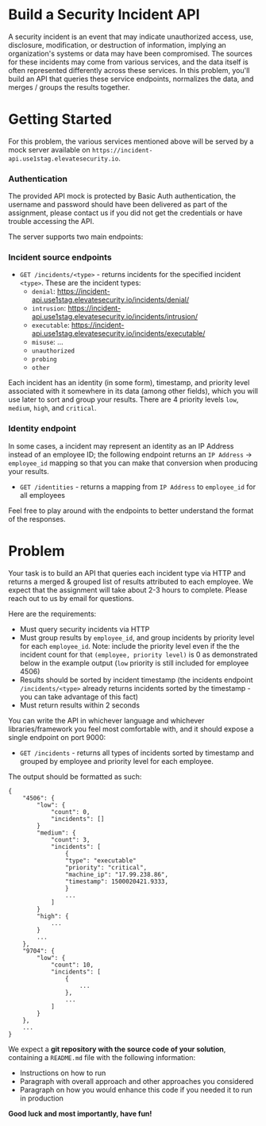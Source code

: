 Build a Security Incident API
=============================
A security incident is an event that may indicate unauthorized access, use, disclosure, modification, or destruction of information, implying an organization's systems or data may have been compromised. The sources for these incidents may come from various services, and the data itself is often represented differently across these services. In this problem, you'll build an API that queries these service endpoints, normalizes the data, and merges / groups the results together.

Getting Started
===============

For this problem, the various services mentioned above will be served by a mock server available on `https://incident-api.use1stag.elevatesecurity.io`.

### Authentication

The provided API mock is protected by Basic Auth authentication, the username and password should have been delivered as part of the assignment, please contact us if you did not get the credentials or have trouble accessing the API.

The server supports two main endpoints:

### Incident source endpoints

* ```GET /incidents/<type>``` - returns incidents for the specified incident `<type>`. These are the incident types:
    * `denial`: https://incident-api.use1stag.elevatesecurity.io/incidents/denial/
    * `intrusion`: https://incident-api.use1stag.elevatesecurity.io/incidents/intrusion/
    * `executable`: https://incident-api.use1stag.elevatesecurity.io/incidents/executable/
    * `misuse`: ...
    * `unauthorized`
    * `probing`
    * `other`

Each incident has an identity (in some form), timestamp, and priority level associated with it somewhere in its data (among other fields), which you will use later to sort and group your results. There are 4 priority levels ```low```, ```medium```, ```high```, and ```critical```.

### Identity endpoint

In some cases, a incident may represent an identity as an IP Address instead of an employee ID; the following endpoint returns an `IP Address` -> `employee_id` mapping so that you can make that conversion when producing your results.

* ```GET /identities``` - returns a mapping from `IP Address` to `employee_id` for all employees

Feel free to play around with the endpoints to better understand the format of the responses.

Problem
=======

Your task is to build an API that queries each incident type via HTTP and returns a merged & grouped list of results attributed to each employee. We expect that the assignment will take about 2-3 hours to complete. Please reach out to us by email for questions.

Here are the requirements:

* Must query security incidents via HTTP
* Must group results by `employee_id`, and group incidents by priority level for each `employee_id`. Note: include the priority level even if the the incident count for that `(employee, priority level)` is 0 as demonstrated below in the example output (`low` priority is still included for employee 4506)
* Results should be sorted by incident timestamp (the incidents endpoint ```/incidents/<type>``` already returns incidents sorted by the timestamp - you can take advantage of this fact)
* Must return results within 2 seconds

You can write the API in whichever language and whichever libraries/framework you feel most comfortable with, and it should expose a single endpoint on port 9000:

* ```GET /incidents``` - returns all types of incidents sorted by timestamp and grouped by employee and priority level for each employee.

The output should be formatted as such:

```
{
    "4506": {
        "low": {
            "count": 0,
            "incidents": []
        }
        "medium": {
            "count": 3,
            "incidents": [
                {
                "type": "executable"
                "priority": "critical",
                "machine_ip": "17.99.238.86",
                "timestamp": 1500020421.9333,
                }
                ...
            ]
        }
        "high": {
            ...
        }
        ...
    },
    "9704": {
        "low": {
            "count": 10,
            "incidents": [
                {
                    ...
                },
                ...
            ]
        }
    },
    ...
}
```

We expect a **git repository with the source code of your solution**, containing a `README.md` file with the following information:
* Instructions on how to run
* Paragraph with overall approach and other approaches you considered
* Paragraph on how you would enhance this code if you needed it to run in production

**Good luck and most importantly, have fun!**
